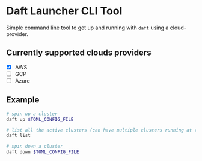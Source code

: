 # Daft Launcher CLI Tool

Simple command line tool to get up and running with `daft` using a cloud-provider.

## Currently supported clouds providers

- [x] AWS
- [ ] GCP
- [ ] Azure

## Example

```bash
# spin up a cluster
daft up $TOML_CONFIG_FILE

# list all the active clusters (can have multiple clusters running at the same time)
daft list

# spin down a cluster
daft down $TOML_CONFIG_FILE
```
